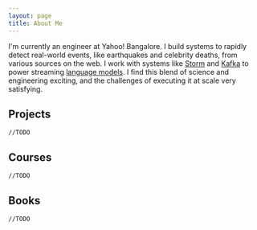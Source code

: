 ```yaml
---
layout: page 
title: About Me
---
```


I'm currently an engineer at Yahoo! Bangalore. I build systems to rapidly detect real-world
events, like earthquakes and celebrity deaths, from various sources on the web. I work with
systems like [Storm](http://storm-project.net) and [Kafka](http://kafka.apache.org) to power
streaming [language models](http://www.wsdm-conference.org/2010/proceedings/docs/p11.pdf). I
find this blend of science and engineering exciting, and the challenges of executing it at
scale very satisfying.

## Projects

`//TODO`

## Courses

`//TODO`

## Books

`//TODO`
